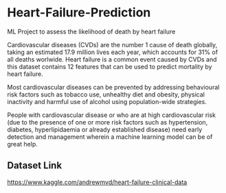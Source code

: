 # Heart-Failure-Prediction
ML Project to assess the likelihood of death by heart failure

Cardiovascular diseases (CVDs) are the number 1 cause of death globally, taking an estimated 17.9 million lives 
each year, which accounts for 31% of all deaths worlwide. Heart failure is a common event caused by CVDs and this
dataset contains 12 features that can be used to predict mortality by heart failure.

Most cardiovascular diseases can be prevented by addressing behavioural risk factors such as tobacco use, unhealthy
diet and obesity, physical inactivity and harmful use of alcohol using population-wide strategies.

People with cardiovascular disease or who are at high cardiovascular risk (due to the presence of one or more risk 
factors such as hypertension, diabetes, hyperlipidaemia or already established disease) need early detection and 
management wherein a machine learning model can be of great help.

 ## Dataset Link 
 
 https://www.kaggle.com/andrewmvd/heart-failure-clinical-data
